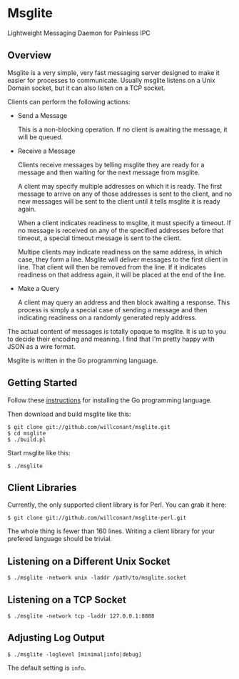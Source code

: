Msglite
=======

Lightweight Messaging Daemon for Painless IPC


Overview
---------------

Msglite is a very simple, very fast messaging server designed to make it easier
for processes to communicate. Usually msglite listens on a Unix Domain socket,
but it can also listen on a TCP socket.

Clients can perform the following actions:

-   Send a Message

    This is a non-blocking operation. If no client is awaiting the message, it
    will be queued.
    
-   Receive a Message

    Clients receive messages by telling msglite they are ready for a message
    and then waiting for the next message from msglite.
    
    A client may specify multiple addresses on which it is ready. The first
    message to arrive on any of those addresses is sent to the client, and no
    new messages will be sent to the client until it tells msglite it is
    ready again.
    
    When a client indicates readiness to msglite, it must specify a timeout.
    If no message is received on any of the specified addresses before that
    timeout, a special timeout message is sent to the client.
    
    Multipe clients may indicate readiness on the same address, in which case,
    they form a line. Msglite will deliver messages to the first client in
    line. That client will then be removed from the line. If it indicates
    readiness on that address again, it will be placed at the end of the line.

-   Make a Query
    
    A client may query an address and then block awaiting a response. This
    process is simply a special case of sending a message and then indicating
    readiness on a randomly generated reply address.

The actual content of messages is totally opaque to msglite. It is up to you to
decide their encoding and meaning. I find that I'm pretty happy with JSON as
a wire format.

Msglite is written in the Go programming language. 

Getting Started
---------------

Follow these [instructions][go_install] for installing the Go programming
language.

[go_install]: <http://golang.org/doc/install.html>

Then download and build msglite like this:

    $ git clone git://github.com/willconant/msglite.git
    $ cd msglite
    $ ./build.pl

Start msglite like this:

    $ ./msglite


Client Libraries
----------------

Currently, the only supported client library is for Perl. You can grab it here:

    $ git clone git://github.com/willconant/msglite-perl.git

The whole thing is fewer than 160 lines. Writing a client library for your
prefered language should be trivial.


Listening on a Different Unix Socket
------------------------------------

    $ ./msglite -network unix -laddr /path/to/msglite.socket


Listening on a TCP Socket
-------------------------

    $ ./msglite -network tcp -laddr 127.0.0.1:8888


Adjusting Log Output
--------------------

    $ ./msglite -loglevel [minimal|info|debug]

The default setting is `info`.
